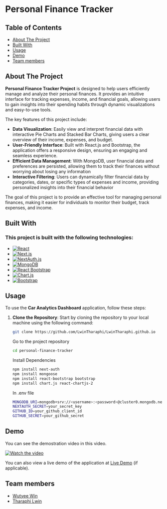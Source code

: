 # Personal Finance Tracker

## Table of Contents

- [About The Project](#about-the-project)  
- [Built With](#built-with)   
- [Usage](#usage)  
- [Demo](#demo)     
- [Team members](#team-members)   


## About The Project

**Personal Finance Tracker Project** is designed to help users efficiently manage and analyze their personal finances. It provides an intuitive interface for tracking expenses, income, and financial goals, allowing users to gain insights into their spending habits through dynamic visualizations and easy-to-use tools.

The key features of this project include:

- **Data Visualization**: Easily view and interpret financial data with interactive Pie Charts and Stacked Bar Charts, giving users a clear overview of their income, expenses, and budget.
- **User-Friendly Interface**: Built with React.js and Bootstrap, the application offers a responsive design, ensuring an engaging and seamless experience.
- **Efficient Data Management**: With MongoDB, user financial data and preferences are persisted, allowing them to track their finances without worrying about losing any information
- **Interactive Filtering**: Users can dynamically filter financial data by categories, dates, or specific types of expenses and income, providing personalized insights into their financial behavior

The goal of this project is to provide an effective tool for managing personal finances, making it easier for individuals to monitor their budget, track expenses, and income.


## Built With
### This project is built with the following technologies:

- [![React](https://img.shields.io/badge/React-20232A?style=for-the-badge&logo=react&logoColor=61DAFB)](https://reactjs.org/)
- [![Next.js](https://img.shields.io/badge/Next.js-000000?style=for-the-badge&logo=nextdotjs&logoColor=white)](https://nextjs.org/)  
- [![NextAuth.js](https://img.shields.io/badge/NextAuth.js-000000?style=for-the-badge&logo=auth0&logoColor=white)](https://next-auth.js.org/)  
- [![MongoDB](https://img.shields.io/badge/MongoDB-4EA94B?style=for-the-badge&logo=mongodb&logoColor=white)](https://www.mongodb.com/)  
- [![React Bootstrap](https://img.shields.io/badge/React_Bootstrap-563D7C?style=for-the-badge&logo=bootstrap&logoColor=white)](https://react-bootstrap.github.io/)  
- [![Chart.js](https://img.shields.io/badge/Chart.js-F5788D?style=for-the-badge&logo=chart.js&logoColor=white)](https://www.chartjs.org/)  
- [![Bootstrap](https://img.shields.io/badge/Bootstrap-563D7C?style=for-the-badge&logo=bootstrap&logoColor=white)](https://getbootstrap.com/)  
  

## Usage

To use the **Car Analytics Dashboard** application, follow these steps:

1. **Clone the Repository**:
   Start by cloning the repository to your local machine using the following command:

   ```bash
   git clone https://github.com/LwinTharaphi/LwinTharaphi.github.io
   ```
   Go to the project repository
   ```bash
   cd personal-finance-tracker
   ```
   Install Dependencies
   ```bash
   npm install next-auth
   npm install mongoose
   npm install react-bootstrap bootstrap
   npm install chart.js react-chartjs-2
   ```
   In .env file
   ```bash
   MONGODB_URI=mongodb+srv://<username>:<password>@cluster0.mongodb.net/myFirstDatabase
   NEXTAUTH_SECRET=your_secret_key
   GITHUB_ID=your_github_client_id
   GITHUB_SECRET=your_github_secret
   ```


## Demo

You can see the demostration video in this video.

[![Watch the video](https://img.youtube.com/vi/qAmjskE3d8Y/hqdefault.jpg)](https://www.youtube.com/watch?v=qAmjskE3d8Y)


You can also view a live demo of the application at [Live Demo](https://personal-finance-tracker-ashy.vercel.app/) (if applicable).


## Team members
- [Wutyee Win](https://github.com/AeliaWin/aeliawin.github.io)  
- [Tharaphi Lwin](https://github.com/LwinTharaphi/LwinTharaphi.github.io)
